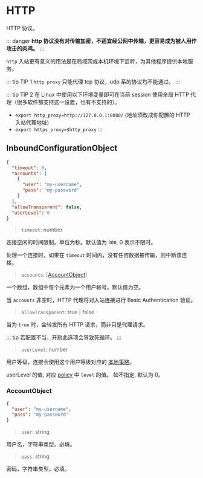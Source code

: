 # HTTP

HTTP 协议。

::: danger
**http 协议没有对传输加密，不适宜经公网中传输，更容易成为被人用作攻击的肉鸡。**
:::

`http` 入站更有意义的用法是在局域网或本机环境下监听，为其他程序提供本地服务。

::: tip TIP 1
`http proxy` 只能代理 tcp 协议，udp 系的协议均不能通过。
:::

::: tip TIP 2
在 Linux 中使用以下环境变量即可在当前 session 使用全局 HTTP 代理（很多软件都支持这一设置，也有不支持的）。

- `export http_proxy=http://127.0.0.1:8080/` (地址须改成你配置的 HTTP 入站代理地址)
- `export https_proxy=$http_proxy`
  :::

## InboundConfigurationObject

```json
{
  "timeout": 0,
  "accounts": [
    {
      "user": "my-username",
      "pass": "my-password"
    }
  ],
  "allowTransparent": false,
  "userLevel": 0
}
```

> `timeout`: number

连接空闲的时间限制。单位为秒。默认值为 `300`, 0 表示不限时。

处理一个连接时，如果在 `timeout` 时间内，没有任何数据被传输，则中断该连接。

> `accounts`: \[[AccountObject](#accountobject)\]

一个数组，数组中每个元素为一个用户帐号。默认值为空。

当 `accounts` 非空时，HTTP 代理将对入站连接进行 Basic Authentication 验证。

> `allowTransparent`: true | false

当为 `true` 时，会转发所有 HTTP 请求，而非只是代理请求。

::: tip
若配置不当，开启此选项会导致死循环。
:::

> `userLevel`: number

用户等级，连接会使用这个用户等级对应的 [本地策略](../policy.md#levelpolicyobject)。

userLevel 的值, 对应 [policy](../policy.md#policyobject) 中 `level` 的值。 如不指定, 默认为 0。

### AccountObject

```json
{
  "user": "my-username",
  "pass": "my-password"
}
```

> `user`: string

用户名，字符串类型。必填。

> `pass`: string

密码，字符串类型。必填。
